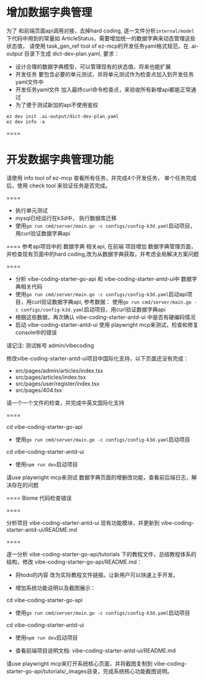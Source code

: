 # 增加数据字典管理
为了 和前端页面api调用对接，去掉hard coding,
逐一文件分析`internal/model`下代码中用到的常量如 ArticleStatus，需要增加统一的数据字典来动态管理这些状态值，
请使用 task_gen_ref tool of ez-mcp的开发任务yaml格式规范，在 .ai-output 目录下生成 dict-dev-plan.yaml, 要求：
- 设计合理的数据字典模型，可以管理现有的状态值，将来也能扩展
- 开发任务 要包含必要的单元测试，并将单元测试作为检查点加入到开发任务yaml文件中
- 开发任务yaml文件 加入最终curl命令检查点，来验收所有新增api都能正常通过
- 为了便于测试新加的api不使用鉴权

```
ez dev init .ai-output/dict-dev-plan.yaml
ez dev info -a
```
====
# 开发数据字典管理功能

请使用 info tool of ez-mcp 查看所有任务，并完成4个开发任务， 单个任务完成后，使用 check tool 来验证任务是否完成。

====
- 执行单元测试
- mysql已经运行在k3d中， 执行数据库迁移
- 使用`go run cmd/server/main.go -c configs/config-k3d.yaml`启动项目，用curl验证数据字典api

====
参考api项目中的 数据字典 相关api, 在前端 项目增加 数据字典管理页面，并检查现有页面中的hard coding,改为从数据字典获取，并考虑全局解决方案问题

====
- 分析 vibe-coding-starter-go-api 和 vibe-coding-starter-antd-ui中 数据字典相关代码
- 使用`go run cmd/server/main.go -c configs/config-k3d.yaml`启动api项目，用curl验证数据字典api, 参考数据： 使用`go run cmd/server/main.go -c configs/config-k3d.yaml`启动项目，用curl验证数据字典api
-  根据这些数据，再次确认 vibe-coding-starter-antd-ui 中是否有硬编码情况
- 启动 vibe-coding-starter-antd-ui 使用 playwright mcp来测试，检查和修复console中的错误

请记注: 测试帐号 admin/vibecoding

修改vibe-coding-starter-antd-ui项目中国际化支持，以下页面还没有完成：
- src/pages/admin/articles/index.tsx
- src/pages/articles/index.tsx
- src/pages/user/register/index.tsx
- src/pages/404.tsx

请一个一个文件的检查，并完成中英文国际化支持

====

cd vibe-coding-starter-go-api
- 使用`go run cmd/server/main.go -c configs/config-k3d.yaml`启动项目

cd vibe-coding-starter-antd-ui
- 使用`npm run dev`启动项目

请use playwright mcp来测试 数据字典页面的增删改功能，查看前后端日志，解决存在的问题


====
Biome 代码检查错误

====

分析项目 vibe-coding-starter-antd-ui 现有功能模块，并更新到 vibe-coding-starter-antd-ui/README.md

====

逐一分析 vibe-coding-starter-go-api/tutorials 下的教程文件，总结教程体系的结构，修改 vibe-coding-starter-go-api/README.md：
- 将todo的内容 改为实际教程文件链接。让新用户可以快速上手开发。


- 增加系统功能说明以及截图展示：

cd vibe-coding-starter-go-api
- 使用`go run cmd/server/main.go -c configs/config-k3d.yaml`启动项目

cd vibe-coding-starter-antd-ui
- 使用`npm run dev`启动项目

- 查看前端项目说明文档: vibe-coding-starter-antd-ui/README.md


请use playwright mcp来打开系统核心页面，并将截图复制到 vibe-coding-starter-go-api/tutorials/_images目录，完成系统核心功能截图说明。
